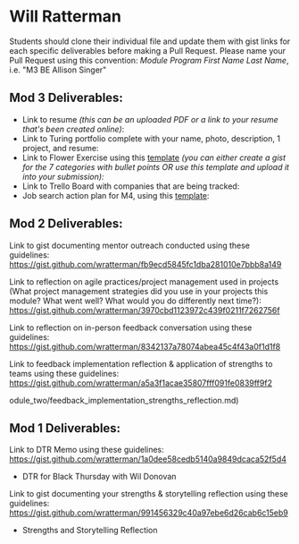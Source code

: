 
# Will Ratterman

Students should clone their individual file and update them with gist links for each specific deliverables before making a Pull Request. Please name your Pull Request using this convention: *Module Program First Name Last Name*, i.e. "M3 BE Allison Singer"

## Mod 3 Deliverables:

* Link to resume *(this can be an uploaded PDF or a link to your resume that's been created online)*: 
* Link to Turing portfolio complete with your name, photo, description, 1 project, and resume:
* Link to Flower Exercise using this [template](https://github.com/turingschool/career-development-curriculum/blob/master/files/Career%20Unit%20-%20The%20Flower%20Diagram.pdf) *(you can either create a gist for the 7 categories with bullet points OR use this template and upload it into your submission):*
* Link to Trello Board with companies that are being tracked: 
* Job search action plan for M4, using this [template](https://github.com/turingschool/career-development-curriculum/blob/master/module_three/mod_4_action_plan_template.md):

## Mod 2 Deliverables:

Link to gist documenting mentor outreach conducted using these guidelines: https://gist.github.com/wratterman/fb9ecd5845fc1dba281010e7bbb8a149

Link to reflection on agile practices/project management used in projects (What project management strategies did you use in your projects this module? What went well? What would you do differently next time?): https://gist.github.com/wratterman/3970cbd1123972c439f0211f7262756f

Link to reflection on in-person feedback conversation using these guidelines: https://gist.github.com/wratterman/8342137a78074abea45c4f43a0f1d1f8

Link to feedback implementation reflection & application of strengths to teams using these guidelines: https://gist.github.com/wratterman/a5a3f1acae35807fff091fe0839ff9f2

odule_two/feedback_implementation_strengths_reflection.md)

## Mod 1 Deliverables:

Link to DTR Memo using these guidelines: https://gist.github.com/wratterman/1a0dee58cedb5140a9849dcaca52f5d4
 - DTR for Black Thursday with Wil Donovan

Link to gist documenting your strengths & storytelling reflection using these guidelines: https://gist.github.com/wratterman/991456329c40a97ebe6d26cab6c15eb9

 - Strengths and Storytelling Reflection

